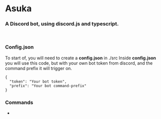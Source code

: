 # Asuka
### A Discord bot, using discord.js and typescript.
&nbsp;
 
### Config.json

To start of, you will need to create a **config.json** in ./src
Inside **config.json** you will use this code, but with your own bot token from discord, and the command prefix it will trigger on.
```
{
  "token": "Your bot token",
  "prefix": "Your bot command-prefix"
}
```

### Commands
-